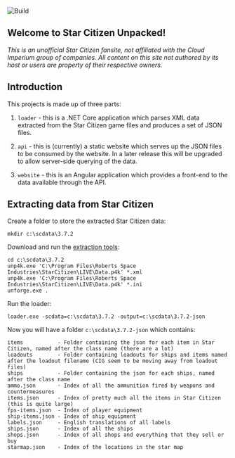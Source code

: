 ![Build](https://github.com/richardthombs/scunpacked/workflows/Build/badge.svg)

## Welcome to Star Citizen Unpacked!

_This is an unofficial Star Citizen fansite, not affiliated with the Cloud Imperium group of companies. All content on this site not authored by its host or users are property of their respective owners._

## Introduction

This projects is made up of three parts:

1. `loader` - this is a .NET Core application which parses XML data extracted from the Star Citizen game files and produces a set of JSON files.

1. `api` - this is (currently) a static website which serves up the JSON files to be consumed by the website. In a later release this will be upgraded to allow server-side querying of the data.

1. `website` - this is an Angular application which provides a front-end to the data available through the API.

## Extracting data from Star Citizen

Create a folder to store the extracted Star Citizen data:

```
mkdir c:\scdata\3.7.2
```

Download and run the [extraction tools](https://github.com/dolkensp/unp4k):

```
cd c:\scdata\3.7.2
unp4k.exe 'C:\Program Files\Roberts Space Industries\StarCitizen\LIVE\Data.p4k' *.xml
unp4k.exe 'C:\Program Files\Roberts Space Industries\StarCitizen\LIVE\Data.p4k' *.ini
unforge.exe .
```

Run the loader:

```
loader.exe -scdata=c:\scdata\3.7.2 -output=c:\scdata\3.7.2-json
```

Now you will have a folder `c:\scdata\3.7.2-json` which contains:

```
items           - Folder containing the json for each item in Star Citizen, named after the class name (there are a lot)
loadouts        - Folder containing loadouts for ships and items named after the loadout filename (CIG seem to be moving away from loadout files)
ships           - Folder containing the json for each ships, named after the class name
ammo.json       - Index of all the ammunition fired by weapons and countermeasures
items.json      - Index of pretty much all the items in Star Citizen (this is quite large)
fps-items.json  - Index of player equipment
ship-items.json - Index of ship equipment
labels.json     - English translations of all labels
ships.json      - Index of all the ships
shops.json      - Index of all shops and everything that they sell or buy
starmap.json    - Index of the locations in the star map
```
